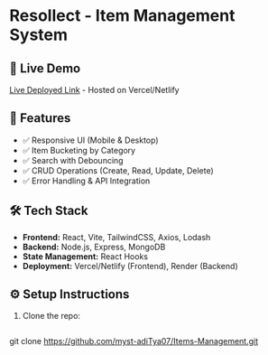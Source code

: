 # Resollect - Item Management System

## 🚀 Live Demo
[Live Deployed Link](#) - Hosted on Vercel/Netlify

## 📌 Features
- ✅ Responsive UI (Mobile & Desktop)
- ✅ Item Bucketing by Category
- ✅ Search with Debouncing
- ✅ CRUD Operations (Create, Read, Update, Delete)
- ✅ Error Handling & API Integration

## 🛠️ Tech Stack
- **Frontend:** React, Vite, TailwindCSS, Axios, Lodash
- **Backend:** Node.js, Express, MongoDB
- **State Management:** React Hooks
- **Deployment:** Vercel/Netlify (Frontend), Render (Backend)

## ⚙️ Setup Instructions
1. Clone the repo:
   ```sh
  git clone https://github.com/myst-adiTya07/Items-Management.git

